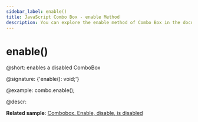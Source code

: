 ```yaml
---
sidebar_label: enable()
title: JavaScript Combo Box - enable Method 
description: You can explore the enable method of Combo Box in the documentation of the DHTMLX JavaScript UI library. Browse developer guides and API reference, try out code examples and live demos, and download a free 30-day evaluation version of DHTMLX Suite.
---
```


# enable()

@short: enables a disabled ComboBox

@signature: {'enable(): void;'}

@example:
combo.enable();

@descr:

**Related sample**: [Combobox. Enable, disable, is disabled](https://snippet.dhtmlx.com/7bujtsuu)

[comment]: # (@related: combobox/work_with_combo.md#disablingenabling-combobox)

[comment]: # (@relatedapi: combobox/api/combobox_disable_method.md)
